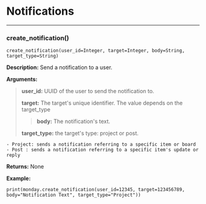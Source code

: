 # Notifications

---

### create_notification()
    create_notification(user_id=Integer, target=Integer, body=String, target_type=String)

**Description:**
Send a notification to a user.

**Arguments:**
> **user_id:** UUID of the user to send the notification to.
> 
> **target:** The target's unique identifier. The value depends on the target_type
> 
>> **body:** The notification's text.
> 
> **target_type:** the target's type: project or post.
> 
    - Project: sends a notification referring to a specific item or board
    - Post : sends a notification referring to a specific item's update or reply

**Returns:**
None

**Example:**

```print(monday.create_notification(user_id=12345, target=123456789, body="Notification Text", target_type="Project"))```

